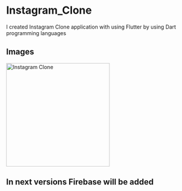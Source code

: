 # Instagram_Clone

I created Instagram Clone application with using Flutter by using Dart programming languages

## Images 

<img width="278" alt="Instagram Clone" src="https://user-images.githubusercontent.com/101198503/209947727-d6c85a8e-2289-435a-b96a-09b6fffb0dbb.png">


## In next versions Firebase will be added
